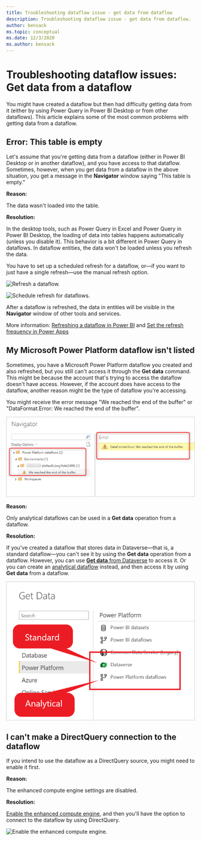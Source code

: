 ```yaml
---
title: Troubleshooting dataflow issue - get data from dataflow
description: Troubleshooting dataflow issue - get data from dataflow.
author: bensack
ms.topic: conceptual
ms.date: 12/3/2020
ms.author: bensack
---
```


# Troubleshooting dataflow issues: Get data from a dataflow

You might have created a dataflow but then had difficulty getting data from it (either by using Power Query in Power BI Desktop or from other dataflows). This article explains some of the most common problems with getting data from a dataflow.

## Error: This table is empty

Let's assume that you're getting data from a dataflow (either in Power BI Desktop or in another dataflow), and you have access to that dataflow. Sometimes, however, when you get data from a dataflow in the above situation, you get a message in the **Navigator** window saying "This table is empty."

**Reason:**

The data wasn't loaded into the table.

**Resolution:**

In the desktop tools, such as Power Query in Excel and Power Query in Power BI Desktop, the loading of data into tables happens automatically (unless you disable it). This behavior is a bit different in Power Query in dataflows. In dataflow entities, the data won't be loaded unless you refresh the data.

You have to set up a scheduled refresh for a dataflow, or&mdash;if you want to just have a single refresh&mdash;use the manual refresh option.

![Refresh a dataflow.](/power-bi/transform-model/media/service-dataflows-create-use/dataflows-create-use_13.png)

![Schedule refresh for dataflows.](/power-bi/transform-model/media/service-dataflows-create-use/dataflows-create-use_14.png)

After a dataflow is refreshed, the data in entities will be visible in the **Navigator** window of other tools and services.

More information: [Refreshing a dataflow in Power BI](/power-bi/transform-model/dataflows/dataflows-configure-consume#refreshing-a-dataflow) and [Set the refresh frequency in Power Apps](/powerapps/maker/common-data-service/create-and-use-dataflows#set-the-refresh-frequency)

## My Microsoft Power Platform dataflow isn't listed

Sometimes, you have a Microsoft Power Platform dataflow you created and also refreshed, but you still can't access it through the **Get data** command. This might be because the account that's trying to access the dataflow doesn't have access. However, if the account does have access to the dataflow, another reason might be the type of dataflow you're accessing.

You might receive the error message "We reached the end of the buffer" or "DataFormat.Error: We reached the end of the buffer".

![Get data from a standard dataflow.](media/StandardDataflowGetData.png)

**Reason:**

Only analytical dataflows can be used in a **Get data** operation from a dataflow.

**Resolution:**

If you've created a dataflow that stores data in Dataverse&mdash;that is, a standard dataflow&mdash;you can't see it by using the **Get data** operation from a dataflow. However, you can use [**Get data** from Dataverse](../connectors/dataverse.md#finding-your-dataverse-environment-url) to access it. Or you can create an [analytical dataflow](understanding-differences-between-analytical-standard-dataflows.md) instead, and then access it by using **Get data** from a dataflow.

![Get data from standard dataflow versus analytical dataflows.](media/GetDataStandardAnalyticalDataflow.png)

## I can't make a DirectQuery connection to the dataflow

If you intend to use the dataflow as a DirectQuery source, you might need to enable it first.

**Reason:**

The enhanced compute engine settings are disabled.

**Resolution:**

[Enable the enhanced compute engine](/power-bi/transform-model/service-dataflows-directquery), and then you'll have the option to connect to the dataflow by using DirectQuery.

![Enable the enhanced compute engine.](/power-bi/transform-model/media/service-dataflows-directquery/dataflows-directquery-01.png)
